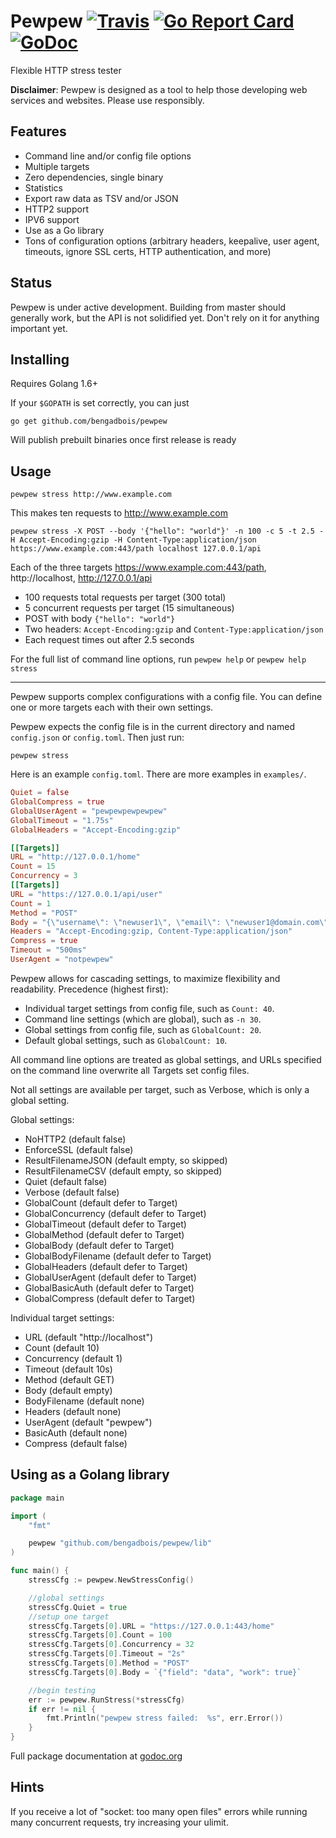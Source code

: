 # Pewpew [![Travis](https://img.shields.io/travis/bengadbois/pewpew.svg?branch=master&style=flat-square)](https://travis-ci.org/bengadbois/pewpew) [![Go Report Card](https://goreportcard.com/badge/github.com/bengadbois/pewpew?style=flat-square)](https://goreportcard.com/report/github.com/bengadbois/pewpew) [![GoDoc](https://img.shields.io/badge/godoc-reference-blue.svg?style=flat-square)](https://godoc.org/github.com/bengadbois/pewpew/lib)

Flexible HTTP stress tester

**Disclaimer**: Pewpew is designed as a tool to help those developing web services and websites. Please use responsibly.

## Features
- Command line and/or config file options
- Multiple targets
- Zero dependencies, single binary
- Statistics
- Export raw data as TSV and/or JSON
- HTTP2 support
- IPV6 support
- Use as a Go library
- Tons of configuration options (arbitrary headers, keepalive, user agent, timeouts, ignore SSL certs, HTTP authentication, and more)

## Status
Pewpew is under active development. Building from master should generally work, but the API is not solidified yet. Don't rely on it for anything important yet.

## Installing
Requires Golang 1.6+

If your `$GOPATH` is set correctly, you can just

```
go get github.com/bengadbois/pewpew
```

Will publish prebuilt binaries once first release is ready

## Usage
```
pewpew stress http://www.example.com
```
This makes ten requests to http://www.example.com

```
pewpew stress -X POST --body '{"hello": "world"}' -n 100 -c 5 -t 2.5 -H Accept-Encoding:gzip -H Content-Type:application/json https://www.example.com:443/path localhost 127.0.0.1/api
```
Each of the three targets https://www.example.com:443/path, http://localhost, http://127.0.0.1/api
 - 100 requests total requests per target (300 total)
 - 5 concurrent requests per target (15 simultaneous)
 - POST with body `{"hello": "world"}`
 - Two headers: `Accept-Encoding:gzip` and `Content-Type:application/json`
 - Each request times out after 2.5 seconds

For the full list of command line options, run `pewpew help` or `pewpew help stress`

---

Pewpew supports complex configurations with a config file. You can define one or more targets each with their own settings.

Pewpew expects the config file is in the current directory and named `config.json` or `config.toml`. Then just run:
```
pewpew stress
```

Here is an example `config.toml`. There are more examples in `examples/`.
```toml
Quiet = false
GlobalCompress = true
GlobalUserAgent = "pewpewpewpewpew"
GlobalTimeout = "1.75s"
GlobalHeaders = "Accept-Encoding:gzip"

[[Targets]]
URL = "http://127.0.0.1/home"
Count = 15
Concurrency = 3
[[Targets]]
URL = "https://127.0.0.1/api/user"
Count = 1
Method = "POST"
Body = "{\"username\": \"newuser1\", \"email\": \"newuser1@domain.com\"}"
Headers = "Accept-Encoding:gzip, Content-Type:application/json"
Compress = true
Timeout = "500ms"
UserAgent = "notpewpew"
```
Pewpew allows for cascading settings, to maximize flexibility and readability.
Precedence (highest first):
- Individual target settings from config file, such as `Count: 40`.
- Command line settings (which are global), such as `-n 30`.
- Global settings from config file, such as `GlobalCount: 20`.
- Default global settings, such as `GlobalCount: 10`.

All command line options are treated as global settings, and URLs specified on the command line overwrite all Targets set config files.

Not all settings are available per target, such as Verbose, which is only a global setting.

Global settings:
- NoHTTP2 (default false)
- EnforceSSL (default false)
- ResultFilenameJSON (default empty, so skipped)
- ResultFilenameCSV (default empty, so skipped)
- Quiet (default false)
- Verbose (default false)
- GlobalCount (default defer to Target)
- GlobalConcurrency (default defer to Target)
- GlobalTimeout (default defer to Target)
- GlobalMethod (default defer to Target)
- GlobalBody (default defer to Target)
- GlobalBodyFilename (default defer to Target)
- GlobalHeaders (default defer to Target)
- GlobalUserAgent (default defer to Target)
- GlobalBasicAuth (default defer to Target)
- GlobalCompress (default defer to Target)

Individual target settings:
- URL (default "http://localhost")
- Count (default 10)
- Concurrency (default 1)
- Timeout (default 10s)
- Method (default GET)
- Body (default empty)
- BodyFilename (default none)
- Headers (default none)
- UserAgent (default "pewpew")
- BasicAuth (default none)
- Compress (default false)

## Using as a Golang library
```go
package main

import (
    "fmt"

    pewpew "github.com/bengadbois/pewpew/lib"
)

func main() {
    stressCfg := pewpew.NewStressConfig()

    //global settings
    stressCfg.Quiet = true
    //setup one target
    stressCfg.Targets[0].URL = "https://127.0.0.1:443/home"
    stressCfg.Targets[0].Count = 100
    stressCfg.Targets[0].Concurrency = 32
    stressCfg.Targets[0].Timeout = "2s"
    stressCfg.Targets[0].Method = "POST"
    stressCfg.Targets[0].Body = `{"field": "data", "work": true}`

    //begin testing
    err := pewpew.RunStress(*stressCfg)
    if err != nil {
        fmt.Println("pewpew stress failed:  %s", err.Error())
    }
}
```
Full package documentation at [godoc.org](https://godoc.org/github.com/bengadbois/pewpew/lib)

## Hints

If you receive a lot of "socket: too many open files" errors while running many concurrent requests, try increasing your ulimit.
